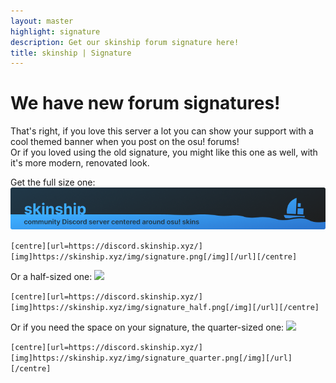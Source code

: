```yaml
---
layout: master
highlight: signature
description: Get our skinship forum signature here!
title: skinship | Signature
---
```


# We have new forum signatures!

That's right, if you love this server a lot you can show your support with a cool themed banner when you post on the osu! forums! <br>
Or if you loved using the old signature, you might like this one as well, with it's more modern, renovated look.

Get the full size one:
<img src="/img/signature.png">

`[centre][url=https://discord.skinship.xyz/][img]https://skinship.xyz/img/signature.png[/img][/url][/centre]`

Or a half-sized one:
<img src="/img/signature_half.png">

`[centre][url=https://discord.skinship.xyz/][img]https://skinship.xyz/img/signature_half.png[/img][/url][/centre]`

Or if you need the space on your signature, the quarter-sized one:
<img src="/img/signature_quarter.png">

`[centre][url=https://discord.skinship.xyz/][img]https://skinship.xyz/img/signature_quarter.png[/img][/url][/centre]`
